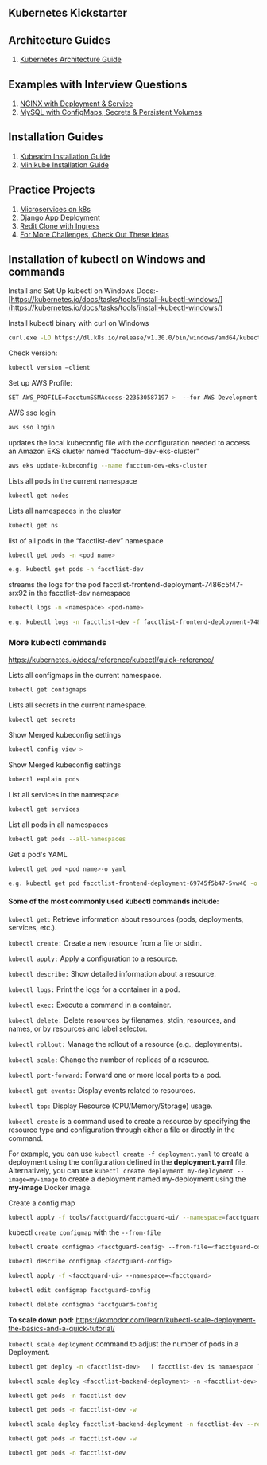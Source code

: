 ## Kubernetes Kickstarter

## Architecture Guides

1. [Kubernetes Architecture Guide](./kubernetes_architecture.md)

## Examples with Interview Questions

1. [NGINX with Deployment & Service](./examples/nginx)
2. [MySQL with ConfigMaps, Secrets & Persistent Volumes](./examples/mysql)

## Installation Guides

1. [Kubeadm Installation Guide](./kubeadm_installation.md)
2. [Minikube Installation Guide](./minikube_installation.md)

## Practice Projects

1. [Microservices on k8s](https://github.com/LondheShubham153/microservices-k8s)
2. [Django App Deployment](https://github.com/LondheShubham153/django-todo-cicd)
3. [Redit Clone with Ingress](https://github.com/LondheShubham153/reddit-clone-k8s-ingress)
4. [For More Challenges, Check Out These Ideas](./examples/More_K8s_Practice_Ideas.md)

## Installation of kubectl on Windows and commands 

Install and Set Up kubectl on Windows Docs:- 
[https://kubernetes.io/docs/tasks/tools/install-kubectl-windows/](https://kubernetes.io/docs/tasks/tools/install-kubectl-windows/)

Install kubectl binary with curl on Windows  

```sh
curl.exe -LO https://dl.k8s.io/release/v1.30.0/bin/windows/amd64/kubectl.exe
```

Check version: 
```sh
kubectl version –client
```

Set up AWS Profile: 

```sh
SET AWS_PROFILE=FacctumSSMAccess-223530587197 >  --for AWS Development a/c 
```

AWS sso login 

```sh
aws sso login 
```

updates the local kubeconfig file with the configuration needed to access an Amazon EKS cluster named “facctum-dev-eks-cluster" 

```sh
aws eks update-kubeconfig --name facctum-dev-eks-cluster 
```
 
Lists all pods in the current namespace 

```sh '
kubectl get nodes 
```

Lists all namespaces in the cluster 

```sh
kubectl get ns  
```

list of all pods in the “facctlist-dev” namespace 

```sh
kubectl get pods -n <pod name>
```

```sh
e.g. kubectl get pods -n facctlist-dev 
```

streams the logs for the pod facctlist-frontend-deployment-7486c5f47-srx92 in the facctlist-dev namespace 

```sh
kubectl logs -n <namespace> <pod-name> 
```

```sh
e.g. kubectl logs -n facctlist-dev -f facctlist-frontend-deployment-7486c5f47-srx92 
```

### More kubectl commands 

https://kubernetes.io/docs/reference/kubectl/quick-reference/ 


Lists all configmaps in the current namespace. 

```sh
kubectl get configmaps  
```

Lists all secrets in the current namespace. 

```sh
kubectl get secrets 
```
 
Show Merged kubeconfig settings 

```sh
kubectl config view > 
```
 
Show Merged kubeconfig settings 

```sh
kubectl explain pods 
```
 
List all services in the namespace 

```sh
kubectl get services
```

List all pods in all namespaces 

```sh
kubectl get pods --all-namespaces  
```

Get a pod's YAML 

```sh
kubectl get pod <pod name>-o yaml
``` 

```sh
e.g. kubectl get pod facctlist-frontend-deployment-69745f5b47-5vw46 -o yaml 
```
 
#### Some of the most commonly used kubectl commands include:

```kubectl get:``` Retrieve information about resources (pods, deployments, services, etc.).

```kubectl create:``` Create a new resource from a file or stdin.

```kubectl apply:``` Apply a configuration to a resource.

```kubectl describe:``` Show detailed information about a resource.

```kubectl logs:``` Print the logs for a container in a pod.

```kubectl exec:``` Execute a command in a container.

```kubectl delete:``` Delete resources by filenames, stdin, resources, and names, or by resources and label selector.

```kubectl rollout:``` Manage the rollout of a resource (e.g., deployments).

```kubectl scale:``` Change the number of replicas of a resource.

```kubectl port-forward:``` Forward one or more local ports to a pod.

```kubectl get events:``` Display events related to resources.

```kubectl top:``` Display Resource (CPU/Memory/Storage) usage.

```kubectl create``` is a command used to create a resource by specifying the resource type and configuration through either a file or directly in the command.

For example, you can use ```kubectl create -f deployment.yaml``` to create a deployment using the configuration defined in the **deployment.yaml** file. Alternatively, you can use ```kubectl create deployment my-deployment --image=my-image``` to create a deployment named my-deployment using the **my-image** Docker image.

Create a config map

```sh
kubectl apply -f tools/facctguard/facctguard-ui/ --namespace=facctguard
```

kubectl ```create configmap``` with the ```--from-file```

```sh
kubectl create configmap <facctguard-config> --from-file=<facctguard-config.yaml>
```

```sh
kubectl describe configmap <facctguard-config>
```

```sh
kubectl apply -f <facctguard-ui> --namespace=<facctguard>
```

```sh
kubectl edit configmap facctguard-config
```

```sh
kubectl delete configmap facctguard-config
```

**To scale down pod:**
https://komodor.com/learn/kubectl-scale-deployment-the-basics-and-a-quick-tutorial/

```kubectl scale deployment``` command to adjust the number of pods in a Deployment.

```sh
kubectl get deploy -n <facctlist-dev>   [ facctlist-dev is namaespace ]
```

```sh
kubectl scale deploy <facctlist-backend-deployment> -n <facctlist-dev> --replicas=0
```

```sh
kubectl get pods -n facctlist-dev
```

```sh
kubectl get pods -n facctlist-dev -w
```

```sh
kubectl scale deploy facctlist-backend-deployment -n facctlist-dev --replicas=1
```

```sh
kubectl get pods -n facctlist-dev -w
```

```sh
kubectl get pods -n facctlist-dev
```
